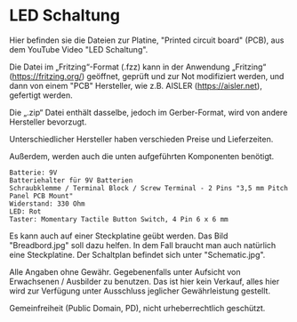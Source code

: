 # LED Schaltung

Hier befinden sie die Dateien zur Platine, "Printed circuit board" (PCB), aus dem YouTube Video "LED Schaltung".

Die Datei im „Fritzing“-Format (.fzz) 
kann in der Anwendung „Fritzing“ (https://fritzing.org/) geöffnet, geprüft und zur Not modifiziert werden, und dann
von einem "PCB" Hersteller, wie z.B. AISLER (https://aisler.net), gefertigt werden. 

Die „.zip“ Datei enthält dasselbe, jedoch im Gerber-Format, wird von andere Hersteller bevorzugt.

Unterschiedlicher Hersteller haben verschieden Preise und Lieferzeiten.

Außerdem, werden auch die unten aufgeführten Komponenten benötigt.

	Batterie: 9V
	Batteriehalter für 9V Batterien
	Schraubklemme / Terminal Block / Screw Terminal - 2 Pins "3,5 mm Pitch Panel PCB Mount"
	Widerstand: 330 Ohm 
	LED: Rot
	Taster: Momentary Tactile Button Switch, 4 Pin 6 x 6 mm 

Es kann auch auf einer Steckplatine geübt werden. Das Bild "Breadbord.jpg" soll dazu helfen. 
In dem Fall braucht man auch natürlich eine Steckplatine. 
Der Schaltplan befindet sich unter "Schematic.jpg".

Alle Angaben ohne Gewähr. Gegebenenfalls unter Aufsicht von Erwachsenen / Ausbilder zu benutzen.
Das ist hier kein Verkauf, alles hier wird zur Verfügung unter Ausschluss jeglicher Gewährleistung gestellt.

Gemeinfreiheit (Public Domain, PD), nicht urheberrechtlich geschützt.


